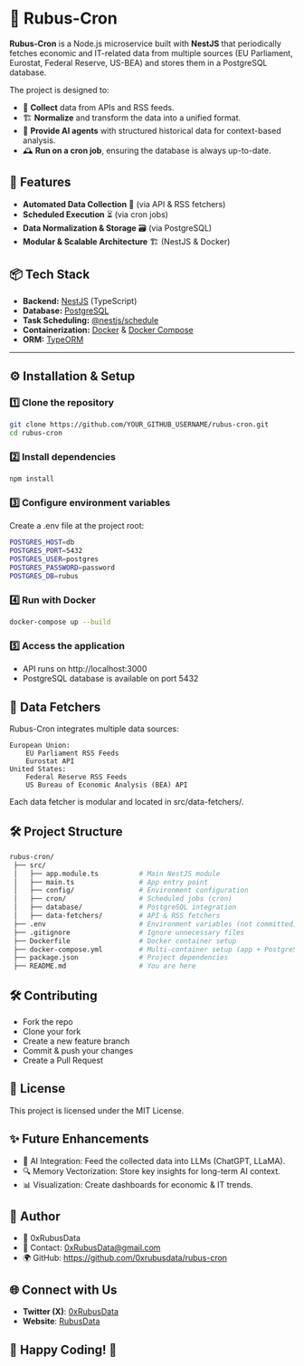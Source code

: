 # 🌿 Rubus-Cron

**Rubus-Cron** is a Node.js microservice built with **NestJS** that periodically fetches economic and IT-related data from multiple sources (EU Parliament, Eurostat, Federal Reserve, US-BEA) and stores them in a PostgreSQL database.

The project is designed to:
- 🔄 **Collect** data from APIs and RSS feeds.
- 🏗 **Normalize** and transform the data into a unified format.
- 🧠 **Provide AI agents** with structured historical data for context-based analysis.
- 🕰 **Run on a cron job**, ensuring the database is always up-to-date.

## 🚀 Features
- **Automated Data Collection** 📡 (via API & RSS fetchers)
- **Scheduled Execution** ⏳ (via cron jobs)
- **Data Normalization & Storage** 🗃️ (via PostgreSQL)
- **Modular & Scalable Architecture** 🏗️ (NestJS & Docker)

## 📦 Tech Stack
- **Backend:** [NestJS](https://nestjs.com/) (TypeScript)
- **Database:** [PostgreSQL](https://www.postgresql.org/)
- **Task Scheduling:** [@nestjs/schedule](https://docs.nestjs.com/techniques/task-scheduling)
- **Containerization:** [Docker](https://www.docker.com/) & [Docker Compose](https://docs.docker.com/compose/)
- **ORM:** [TypeORM](https://typeorm.io/)

---

## ⚙️ **Installation & Setup**

### **1️⃣ Clone the repository**
```sh
git clone https://github.com/YOUR_GITHUB_USERNAME/rubus-cron.git
cd rubus-cron
```
### **2️⃣ Install dependencies**
```sh
npm install
```
### **3️⃣ Configure environment variables**
Create a .env file at the project root:

```sh
POSTGRES_HOST=db
POSTGRES_PORT=5432
POSTGRES_USER=postgres
POSTGRES_PASSWORD=password
POSTGRES_DB=rubus
```
### **4️⃣ Run with Docker**
```sh
docker-compose up --build
```
### **5️⃣ Access the application**
- API runs on http://localhost:3000
- PostgreSQL database is available on port 5432

## 📡 **Data Fetchers**

Rubus-Cron integrates multiple data sources:

    European Union:
        EU Parliament RSS Feeds
        Eurostat API
    United States:
        Federal Reserve RSS Feeds
        US Bureau of Economic Analysis (BEA) API

Each data fetcher is modular and located in src/data-fetchers/.

## 🛠 **Project Structure**
```sh
rubus-cron/
 ├── src/
 │   ├── app.module.ts          # Main NestJS module
 │   ├── main.ts                # App entry point
 │   ├── config/                # Environment configuration
 │   ├── cron/                  # Scheduled jobs (cron)
 │   ├── database/              # PostgreSQL integration
 │   ├── data-fetchers/         # API & RSS fetchers
 ├── .env                       # Environment variables (not committed)
 ├── .gitignore                 # Ignore unnecessary files
 ├── Dockerfile                 # Docker container setup
 ├── docker-compose.yml         # Multi-container setup (app + PostgreSQL)
 ├── package.json               # Project dependencies
 ├── README.md                  # You are here
```
## 🛠 **Contributing**
- Fork the repo
- Clone your fork
- Create a new feature branch
- Commit & push your changes
- Create a Pull Request

## 📝 **License**
This project is licensed under the MIT License.

## ✨ **Future Enhancements**
- 🧠 AI Integration: Feed the collected data into LLMs (ChatGPT, LLaMA).
- 🔍 Memory Vectorization: Store key insights for long-term AI context.
- 📊 Visualization: Create dashboards for economic & IT trends.

## 📝 **Author**
- 👤 0xRubusData 
- 📧 Contact: 0xRubusData@gmail.com
- 🌍 GitHub: https://github.com/0xrubusdata/rubus-cron

## 🌐 Connect with Us
- **Twitter (X)**: [0xRubusData](https://x.com/Data0x88850)
- **Website**: [RubusData](https://simple-agent-website.vercel.app/)

## 🎯 **Happy Coding!** 🚀